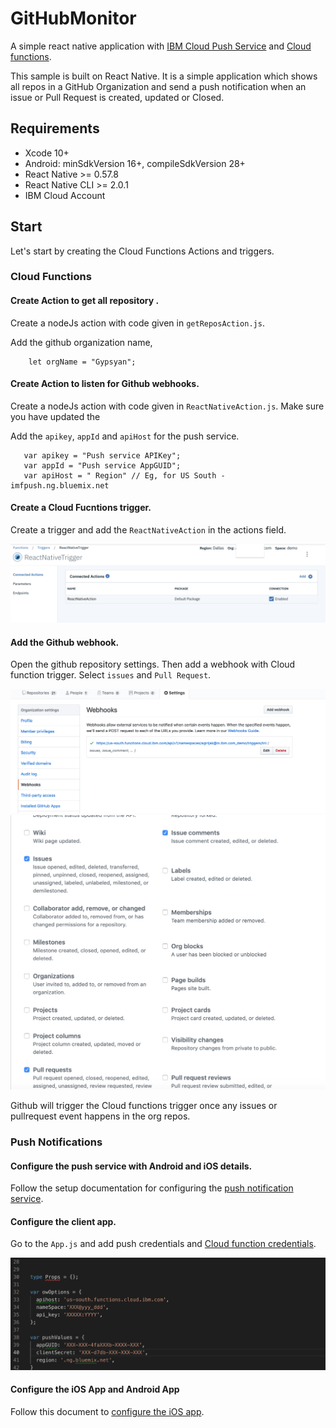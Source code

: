 
# GitHubMonitor

A simple react native application with [IBM Cloud Push Service](https://console.bluemix.net/docs/services/mobilepush/index.html#gettingstartedtemplate) and [Cloud functions](https://console.bluemix.net/docs/openwhisk/index.html#getting-started-with-openwhisk).

This sample is built on React Native. It is a simple application which shows all repos in a GitHub Organization and send a push notification when an issue or Pull Request is created, updated or Closed.

## Requirements 

- Xcode 10+
- Android: minSdkVersion 16+, compileSdkVersion 28+
- React Native >= 0.57.8
- React Native CLI >= 2.0.1
- IBM Cloud Account 

## Start

Let's start by creating the Cloud Functions Actions and triggers. 

### Cloud Functions

#### Create Action to get all repository . 

Create a nodeJs action with code given in `getReposAction.js`.

Add the github organization name,

```
    let orgName = "Gypsyan";
```

#### Create Action to listen for Github webhooks. 

 Create a nodeJs action with code given in `ReactNativeAction.js`. Make sure you have updated the  

 Add the `apikey`, `appId` and `apiHost` for the push service.

 ```
    var apikey = "Push service APIKey";
    var appId = "Push service AppGUID";
    var apiHost = " Region" // Eg, for US South - imfpush.ng.bluemix.net
 ```

#### Create a Cloud Fucntions trigger.

  Create a trigger and add the `ReactNativeAction` in the actions field.

<p align="center">
  <img src="./images/OW/trigger.png">
</p>

#### Add the Github webhook. 

 Open the github repository settings. Then add a webhook with Cloud function trigger. Select `issues` and `Pull Request`.

 <p align="center">
  <img src="./images/OW/w.png">
  <img src="./images/OW/w1.png">
</p>

Github will trigger the Cloud functions trigger once any issues or pullrequest event happens in the org repos.

### Push Notifications 

#### Configure the push service with Android and iOS details.

 Follow the setup documentation for configuring the [push notification service](https://console.bluemix.net/docs/services/mobilepush/push_step_2.html#push_step_2).

#### Configure the client app.

 Go to the `App.js` and add push credentials and [Cloud function credentials](https://console.bluemix.net/openwhisk/learn/api-key). 

 <p align="center">
  <img src="./images/Code/config.png">
</p>

#### Configure the iOS App and Android App

 Follow this document to [configure the iOS app](https://github.com/ibm-bluemix-mobile-services/bms-push-react-native#installation).
